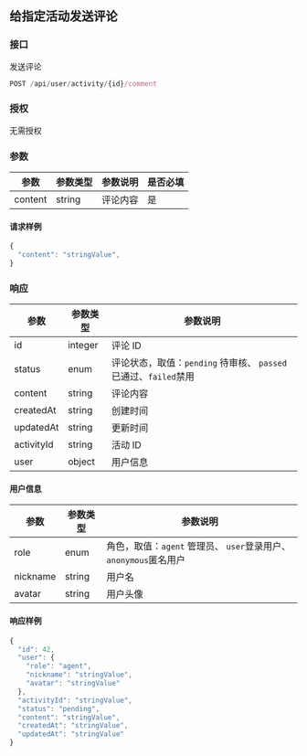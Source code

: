 ## 给指定活动发送评论

### 接口

发送评论

```js
POST /api/user/activity/{id}/comment
```

### 授权

无需授权

### 参数

| 参数 | 参数类型 | 参数说明 | 是否必填 |
| --- | --- | --- | --- |
| content | string | 评论内容 | 是 |

#### 请求样例

```js
{
  "content": "stringValue",
}
```

### 响应

| 参数 | 参数类型 | 参数说明 |
| --- | --- | --- |
| id | integer | 评论 ID |
| status | enum | 评论状态，取值：`pending` 待审核、 `passed`已通过、`failed`禁用 |
| content | string | 评论内容 |
| createdAt | string | 创建时间 |
| updatedAt | string | 更新时间 |
| activityId | string | 活动 ID |
| user | object | 用户信息 |

#### 用户信息

| 参数 | 参数类型 | 参数说明 |
| --- | --- | --- |
| role | enum | 角色，取值：`agent` 管理员、 `user`登录用户、`anonymous`匿名用户 |
| nickname | string | 用户名 |
| avatar | string | 用户头像 |

#### 响应样例

```js
{
  "id": 42,
  "user": {
    "role": "agent",
    "nickname": "stringValue",
    "avatar": "stringValue"
  },
  "activityId": "stringValue",
  "status": "pending",
  "content": "stringValue",
  "createdAt": "stringValue",
  "updatedAt": "stringValue"
}
```



